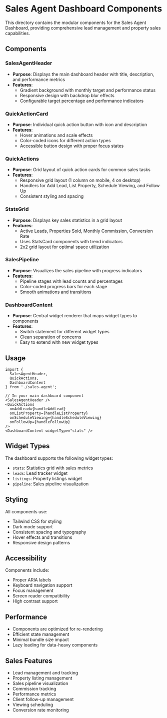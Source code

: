 # Sales Agent Dashboard Components

This directory contains the modular components for the Sales Agent Dashboard, providing comprehensive lead management and property sales capabilities.

## Components

### SalesAgentHeader
- **Purpose**: Displays the main dashboard header with title, description, and performance metrics
- **Features**: 
  - Gradient background with monthly target and performance status
  - Responsive design with backdrop blur effects
  - Configurable target percentage and performance indicators

### QuickActionCard
- **Purpose**: Individual quick action button with icon and description
- **Features**:
  - Hover animations and scale effects
  - Color-coded icons for different action types
  - Accessible button design with proper focus states

### QuickActions
- **Purpose**: Grid layout of quick action cards for common sales tasks
- **Features**:
  - Responsive grid layout (1 column on mobile, 4 on desktop)
  - Handlers for Add Lead, List Property, Schedule Viewing, and Follow Up
  - Consistent styling and spacing

### StatsGrid
- **Purpose**: Displays key sales statistics in a grid layout
- **Features**:
  - Active Leads, Properties Sold, Monthly Commission, Conversion Rate
  - Uses StatsCard components with trend indicators
  - 2x2 grid layout for optimal space utilization

### SalesPipeline
- **Purpose**: Visualizes the sales pipeline with progress indicators
- **Features**:
  - Pipeline stages with lead counts and percentages
  - Color-coded progress bars for each stage
  - Smooth animations and transitions

### DashboardContent
- **Purpose**: Central widget renderer that maps widget types to components
- **Features**:
  - Switch statement for different widget types
  - Clean separation of concerns
  - Easy to extend with new widget types

## Usage

```tsx
import { 
  SalesAgentHeader, 
  QuickActions, 
  DashboardContent 
} from './sales-agent';

// In your main dashboard component
<SalesAgentHeader />
<QuickActions 
  onAddLead={handleAddLead}
  onListProperty={handleListProperty}
  onScheduleViewing={handleScheduleViewing}
  onFollowUp={handleFollowUp}
/>
<DashboardContent widgetType="stats" />
```

## Widget Types

The dashboard supports the following widget types:
- `stats`: Statistics grid with sales metrics
- `leads`: Lead tracker widget
- `listings`: Property listings widget
- `pipeline`: Sales pipeline visualization

## Styling

All components use:
- Tailwind CSS for styling
- Dark mode support
- Consistent spacing and typography
- Hover effects and transitions
- Responsive design patterns

## Accessibility

Components include:
- Proper ARIA labels
- Keyboard navigation support
- Focus management
- Screen reader compatibility
- High contrast support

## Performance

- Components are optimized for re-rendering
- Efficient state management
- Minimal bundle size impact
- Lazy loading for data-heavy components

## Sales Features

- Lead management and tracking
- Property listing management
- Sales pipeline visualization
- Commission tracking
- Performance metrics
- Client follow-up management
- Viewing scheduling
- Conversion rate monitoring 